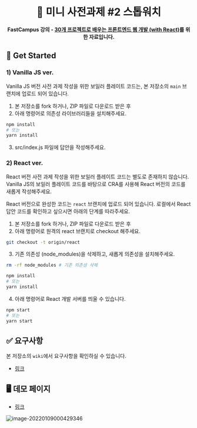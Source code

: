 <div align="center">
  <h1>
     🐻 미니 사전과제 #2 스톱워치
  </h1>
  <strong>FastCampus 강의 - <a href="https://fastcampus.co.kr/dev_online_fefinal">30개 프로젝트로 배우는
프론트엔드 웹 개발 (with React)</a>를 위한 자료입니다.</strong>
</div>

## 📑 Get Started

### 1) Vanilla JS ver.

Vanilla JS 버전 사전 과제 작성을 위한 보일러 플레이트 코드는, 본 저장소의 `main` 브랜치에 업로드 되어 있습니다.

1. 본 저장소를 fork 하거나, ZIP 파일로 다운로드 받은 후
2. 아래 명령어로 의존성 라이브러리들을 설치해주세요.

```bash
npm install
# 또는
yarn install
```

3. src/index.js 파일에 답안을 작성해주세요.

### 2) React ver.

React 버전 사전 과제 작성을 위한 보일러 플레이트 코드는 별도로 존재하지 않습니다. Vanilla JS의 보일러 플레이트 코드를 바탕으로 CRA를 사용해 React 버전의 코드를 새롭게 작성해주세요.

React 버전으로 완성한 코드는 `react` 브랜치에 업로드 되어 있습니다. 로컬에서 React 답안 코드를 확인하고 싶으시면 아래의 단계를 따라주세요.

1. 본 저장소를 fork 하거나, ZIP 파일로 다운로드 받은 후
2. 아래 명령어로 원격의 react 브랜치로 checkout 해주세요.

```bash
git checkout -t origin/react
```

3. 기존 의존성 (node_modules)을 삭제하고, 새롭게 의존성을 설치해주세요.

```bash
rm -rf node_modules # 기존 의존성 삭제

npm install
# 또는
yarn install
```

4. 아래 명령어로 React 개발 서버를 띄울 수 있습니다.

```bash
npm start
# 또는
yarn start
```

## ✅ 요구사항

본 저장소의 `wiki`에서 요구사항을 확인하실 수 있습니다.

-   [링크](https://github.com/hanameee/mini-stopwatch/wiki/%08요구사항)

## 🖥 데모 페이지

-   [링크](https://hanameee.github.io/mini-stopwatch/src)

![image-20220109000429346](https://user-images.githubusercontent.com/25149664/148650652-a2caabcf-d7d4-457d-ae78-7e4b9a8d8a40.png)
